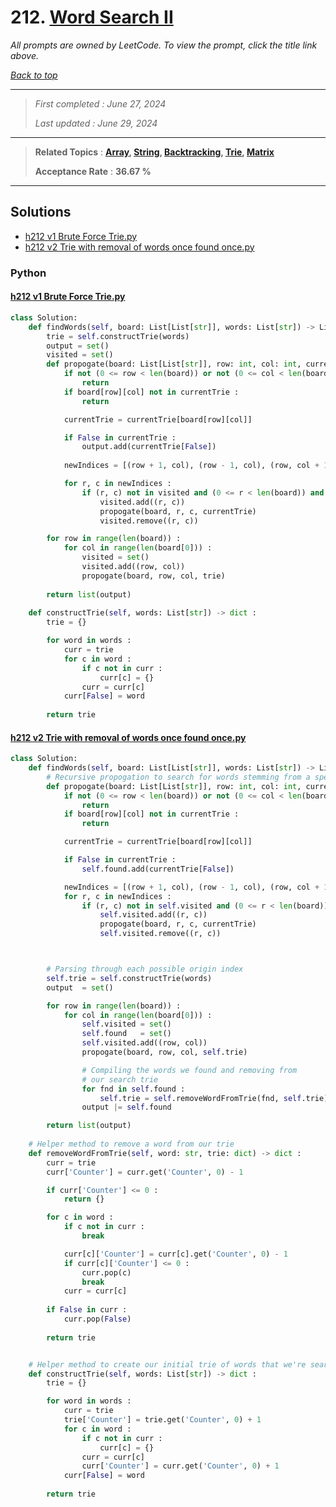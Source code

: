 # 212. [Word Search II](<https://leetcode.com/problems/word-search-ii>)

*All prompts are owned by LeetCode. To view the prompt, click the title link above.*

*[Back to top](<../README.md>)*

------

> *First completed : June 27, 2024*
>
> *Last updated : June 29, 2024*

------

> **Related Topics** : **[Array](<by_topic/Array.md>), [String](<by_topic/String.md>), [Backtracking](<by_topic/Backtracking.md>), [Trie](<by_topic/Trie.md>), [Matrix](<by_topic/Matrix.md>)**
>
> **Acceptance Rate** : **36.67 %**

------

## Solutions

- [h212 v1 Brute Force Trie.py](<../my-submissions/h212 v1 Brute Force Trie.py>)
- [h212 v2 Trie with removal of words once found once.py](<../my-submissions/h212 v2 Trie with removal of words once found once.py>)
### Python
#### [h212 v1 Brute Force Trie.py](<../my-submissions/h212 v1 Brute Force Trie.py>)
```Python
class Solution:
    def findWords(self, board: List[List[str]], words: List[str]) -> List[str]:
        trie = self.constructTrie(words)
        output = set()
        visited = set()
        def propogate(board: List[List[str]], row: int, col: int, currentTrie: dict) -> None :
            if not (0 <= row < len(board)) or not (0 <= col < len(board[0])) :
                return
            if board[row][col] not in currentTrie :
                return

            currentTrie = currentTrie[board[row][col]]

            if False in currentTrie :
                output.add(currentTrie[False])
            
            newIndices = [(row + 1, col), (row - 1, col), (row, col + 1), (row, col - 1)]

            for r, c in newIndices :
                if (r, c) not in visited and (0 <= r < len(board)) and (0 <= c < len(board[0])):
                    visited.add((r, c))
                    propogate(board, r, c, currentTrie)
                    visited.remove((r, c))

        for row in range(len(board)) :
            for col in range(len(board[0])) :
                visited = set()
                visited.add((row, col))
                propogate(board, row, col, trie)
            
        return list(output)
    
    def constructTrie(self, words: List[str]) -> dict :
        trie = {}

        for word in words :
            curr = trie
            for c in word :
                if c not in curr :
                    curr[c] = {}
                curr = curr[c]
            curr[False] = word
        
        return trie
```

#### [h212 v2 Trie with removal of words once found once.py](<../my-submissions/h212 v2 Trie with removal of words once found once.py>)
```Python
class Solution:
    def findWords(self, board: List[List[str]], words: List[str]) -> List[str]:
        # Recursive propogation to search for words stemming from a specific index
        def propogate(board: List[List[str]], row: int, col: int, currentTrie) -> None :
            if not (0 <= row < len(board)) or not (0 <= col < len(board[0])) :
                return
            if board[row][col] not in currentTrie :
                return

            currentTrie = currentTrie[board[row][col]]

            if False in currentTrie :
                self.found.add(currentTrie[False])

            newIndices = [(row + 1, col), (row - 1, col), (row, col + 1), (row, col - 1)]
            for r, c in newIndices :
                if (r, c) not in self.visited and (0 <= r < len(board)) and (0 <= c < len(board[0])):
                    self.visited.add((r, c))
                    propogate(board, r, c, currentTrie)
                    self.visited.remove((r, c))



        # Parsing through each possible origin index
        self.trie = self.constructTrie(words)
        output  = set()

        for row in range(len(board)) :
            for col in range(len(board[0])) :
                self.visited = set()
                self.found   = set()
                self.visited.add((row, col))
                propogate(board, row, col, self.trie)

                # Compiling the words we found and removing from
                # our search trie
                for fnd in self.found :
                    self.trie = self.removeWordFromTrie(fnd, self.trie)
                output |= self.found

        return list(output)
    
    # Helper method to remove a word from our trie
    def removeWordFromTrie(self, word: str, trie: dict) -> dict : 
        curr = trie
        curr['Counter'] = curr.get('Counter', 0) - 1

        if curr['Counter'] <= 0 :
            return {}

        for c in word :
            if c not in curr :
                break

            curr[c]['Counter'] = curr[c].get('Counter', 0) - 1
            if curr[c]['Counter'] <= 0 :
                curr.pop(c)
                break
            curr = curr[c]
        
        if False in curr :
            curr.pop(False)
        
        return trie


    # Helper method to create our initial trie of words that we're searching for
    def constructTrie(self, words: List[str]) -> dict :
        trie = {}

        for word in words :
            curr = trie
            trie['Counter'] = trie.get('Counter', 0) + 1
            for c in word :
                if c not in curr :
                    curr[c] = {}
                curr = curr[c]
                curr['Counter'] = curr.get('Counter', 0) + 1
            curr[False] = word
        
        return trie
```


